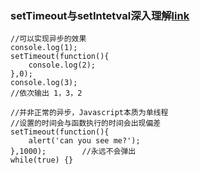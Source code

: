 ### setTimeout与setIntetval深入理解[link](https://segmentfault.com/a/1190000004034739)
```
//可以实现异步的效果
console.log(1);
setTimeout(function(){
	console.log(2);
},0);
console.log(3);
//依次输出 1，3，2

//并非正常的异步，Javascript本质为单线程
//设置的时间会与函数执行的时间会出现偏差
setTimeout(function(){
    alert('can you see me?');
},1000);        //永远不会弹出
while(true) {}
```



